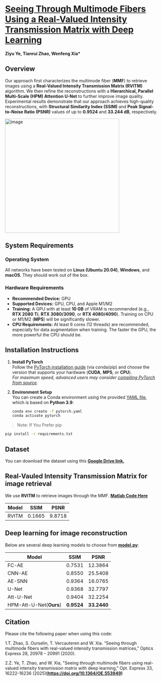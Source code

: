 # [Seeing Through Multimode Fibers Using a Real-Valued Intensity Transmission Matrix with Deep Learning](https://opg.optica.org/oe/fulltext.cfm?uri=oe-33-7-16222&id=569946)
**Ziyu Ye, Tianrui Zhao, Wenfeng Xia\***

## Overview
Our approach first characterizes the multimode fiber (**MMF**) to retrieve images using a **Real-Valued Intensity Transmission Matrix (RVITM)** algorithm. We then refine the reconstructions with a **Hierarchical, Parallel Multi-Scale (HPM) Attention U-Net** to further improve image quality. Experimental results demonstrate that our approach achieves high-quality reconstructions, with **Structural Similarity Index (SSIM)** and **Peak Signal-to-Noise Ratio (PSNR)** values of up to **0.9524** and **33.244 dB**, respectively.

<img width="375" alt="image" src="https://github.com/user-attachments/assets/7f54798d-7132-4eb4-8f50-7b47590e0ae5" />


## System Requirements

### Operating System
All networks have been tested on **Linux (Ubuntu 20.04)**, **Windows**, and **macOS**. They should work out of the box.

### Hardware Requirements
- **Recommended Device:** GPU  
- **Supported Devices:** GPU, CPU, and Apple M1/M2  
- **Training:** A GPU with at least **10 GB** of VRAM is recommended (e.g., **RTX 2080 Ti**, **RTX 3080/3090**, or **RTX 4080/4090**). Training on CPU or M1/M2 (**MPS**) will be significantly slower.  
- **CPU Requirements:** At least 6 cores (12 threads) are recommended, especially for data augmentation when training. The faster the GPU, the more powerful the CPU should be.

## Installation Instructions

1. **Install PyTorch**  
   Follow the [PyTorch installation guide](https://pytorch.org/get-started/locally/) (via conda/pip) and choose the version that supports your hardware (**CUDA**, **MPS**, or **CPU**).  
   *For maximum speed, advanced users may consider [compiling PyTorch from source](https://github.com/pytorch/pytorch#from-source).*

2. **Environment Setup**  
   You can create a Conda environment using the provided [YAML file](https://github.com/Zye3/Speckle-Image-Reconstruction/blob/master/pytorch.yaml), which is based on **Python 3.9**:
   ```bash
   conda env create -f pytorch.yaml
   conda activate pytorch
   
>Note: If You Prefer pip
```bash
pip install -r requirements.txt
```

## Dataset
You can download the dataset using this __[Google Drive link.](https://drive.google.com/drive/folders/1avbOZG4P4LPlVDdpRAyIuZBGf_8W8-gv)__

## Real-Vauled Intensity Transmission Matrix for image retrieval 
We use __RVITM__ to retrieve images through the MMF.
__[Matlab Code Here](https://github.com/Zye3/Speckle-Image-Reconstruction/blob/master/calculate_RVITM.m)__

| Model         | SSIM    | PSNR    |
|---------------|---------|---------|
| RVITM         | 0.1665  | 9.8718  |

## Deep learning for image reconstruction
Below are several deep learning models to choose from __[model.py](https://github.com/Zye3/Speckle-Image-Reconstruction/blob/master/model.py)__:

| Model         | SSIM    | PSNR    |
|---------------|---------|---------|
| FC-AE         | 0.7531  | 12.3864 |
| CNN-AE        | 0.8550  | 25.5408 |
| AE-SNN        | 0.9364  | 16.0765 |
| U-Net         | 0.9368  | 32.7797 |
| Att-U-Net     | 0.9404  | 32.2254 |
| HPM-Att-U-Net(__Ours__) | __0.9524__  | __33.2440__ |

## Citation

Please cite the following paper when using this code:

1.T. Zhao, S. Ourselin, T. Vercauteren and W. Xia. “Seeing through multimode fibers with real-valued intensity transmission matrices,” Optics Express 28, 20978 – 20991 (2020).

2.Z. Ye, T. Zhao, and W. Xia, "Seeing through multimode fibers using real-valued intensity transmission matrix with deep learning," Opt. Express 33, 16222-16236 (2025)__(https://doi.org/10.1364/OE.553949)__






